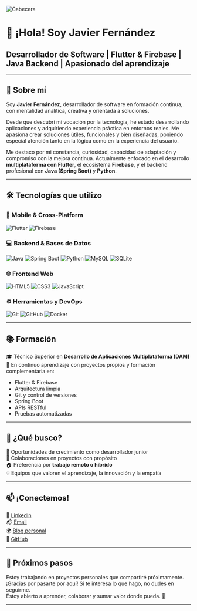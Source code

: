 ![Cabecera](https://blogger.googleusercontent.com/img/b/R29vZ2xl/AVvXsEjBeeRJ32uBbXPmeDWJqMj5xBs6Nw16xCRjy7XFCu-z4rf-BGKKbo7I5CpnKKfK-_A9ipxpDWXCcRsu6Obbq3eOioFVFJtXEIR5JP1LO_j4YtQsE8N4EXKNo9rZWWY7CXedZO2x1bCooGMoUE9FxGoHIyM2GgC-VyLLn-9rnSAUYs26g0fukAvyFUU2IYsc/s16000/Bienvenid@s!!.png)

# 👋 ¡Hola! Soy Javier Fernández
## Desarrollador de Software | Flutter & Firebase | Java Backend | Apasionado del aprendizaje

---

## 🧭 Sobre mí

Soy **Javier Fernández**, desarrollador de software en formación continua, con mentalidad analítica, creativa y orientada a soluciones.

Desde que descubrí mi vocación por la tecnología, he estado desarrollando aplicaciones y adquiriendo experiencia práctica en entornos reales. Me apasiona crear soluciones útiles, funcionales y bien diseñadas, poniendo especial atención tanto en la lógica como en la experiencia del usuario.

Me destaco por mi constancia, curiosidad, capacidad de adaptación y compromiso con la mejora continua. Actualmente enfocado en el desarrollo **multiplataforma con Flutter**, el ecosistema **Firebase**, y el backend profesional con **Java (Spring Boot)** y **Python**.

---

## 🛠️ Tecnologías que utilizo

### 📱 **Mobile & Cross-Platform**
![Flutter](https://img.shields.io/badge/Flutter-02569B?style=for-the-badge&logo=flutter&logoColor=white)
![Firebase](https://img.shields.io/badge/Firebase-FFCA28?style=for-the-badge&logo=firebase&logoColor=black)

### 💻 **Backend & Bases de Datos**
![Java](https://img.shields.io/badge/Java-ED8B00?style=for-the-badge&logo=openjdk&logoColor=white)
![Spring Boot](https://img.shields.io/badge/SpringBoot-6DB33F?style=for-the-badge&logo=spring-boot&logoColor=white)
![Python](https://img.shields.io/badge/Python-3776AB?style=for-the-badge&logo=python&logoColor=white)
![MySQL](https://img.shields.io/badge/MySQL-00758F?style=for-the-badge&logo=mysql&logoColor=white)
![SQLite](https://img.shields.io/badge/SQLite-003B57?style=for-the-badge&logo=sqlite&logoColor=white)

### 🌐 **Frontend Web**
![HTML5](https://img.shields.io/badge/HTML5-E34F26?style=for-the-badge&logo=html5&logoColor=white)
![CSS3](https://img.shields.io/badge/CSS3-1572B6?style=for-the-badge&logo=css3&logoColor=white)
![JavaScript](https://img.shields.io/badge/JavaScript-F7DF1E?style=for-the-badge&logo=javascript&logoColor=black)

### ⚙️ **Herramientas y DevOps**
![Git](https://img.shields.io/badge/Git-F05032?style=for-the-badge&logo=git&logoColor=white)
![GitHub](https://img.shields.io/badge/GitHub-181717?style=for-the-badge&logo=github&logoColor=white)
![Docker](https://img.shields.io/badge/Docker-2496ED?style=for-the-badge&logo=docker&logoColor=white)


---

## 📚 Formación

🎓 Técnico Superior en **Desarrollo de Aplicaciones Multiplataforma (DAM)**  
🧠 En continuo aprendizaje con proyectos propios y formación complementaria en:  
- Flutter & Firebase
- Arquitectura limpia
- Git y control de versiones
- Spring Boot
- APIs RESTful
- Pruebas automatizadas

---

## 💼 ¿Qué busco?

🚀 Oportunidades de crecimiento como desarrollador junior  
🤝 Colaboraciones en proyectos con propósito  
🏠 Preferencia por **trabajo remoto o híbrido**  
💡 Equipos que valoren el aprendizaje, la innovación y la empatía

---

## 📫 ¡Conectemos!

💼 [LinkedIn](https://www.linkedin.com/in/javier-fernandez-guerra-2a21b02b0/)  
📬 [Email](mailto:javi.fguerra@gmail.com)  
🌍 [Blog personal](http://www.queairespuestas.com)  
🐙 [GitHub](https://github.com/Pitcher755)

---

## 🌱 Próximos pasos

Estoy trabajando en proyectos personales que compartiré próximamente.  
¡Gracias por pasarte por aquí! Si te interesa lo que hago, no dudes en seguirme.  
Estoy abierto a aprender, colaborar y sumar valor donde pueda. 🙌

---

